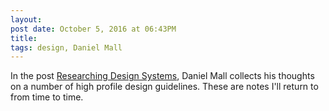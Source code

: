 ```yaml
---
layout:
post date: October 5, 2016 at 06:43PM
title:
tags: design, Daniel Mall
---
```

In the post [Researching Design Systems](http://danielmall.com/articles/researching-design-systems/), Daniel Mall collects his thoughts on a number of high profile design guidelines. These are notes I'll return to from time to time.
 
